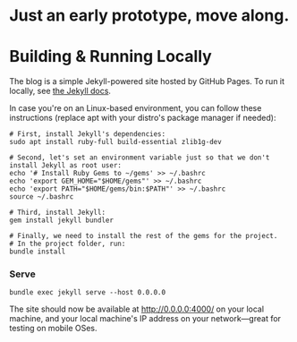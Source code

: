 # Just an early prototype, move along.

# Building & Running Locally

The blog is a simple Jekyll-powered site hosted by GitHub Pages. To run it locally, see [the Jekyll docs](https://jekyllrb.com/docs/installation/).

In case you're on an Linux-based environment, you can follow these instructions (replace apt with your distro's package manager if needed):

```shell
# First, install Jekyll's dependencies:
sudo apt install ruby-full build-essential zlib1g-dev

# Second, let's set an environment variable just so that we don't install Jekyll as root user:
echo '# Install Ruby Gems to ~/gems' >> ~/.bashrc
echo 'export GEM_HOME="$HOME/gems"' >> ~/.bashrc
echo 'export PATH="$HOME/gems/bin:$PATH"' >> ~/.bashrc
source ~/.bashrc

# Third, install Jekyll:
gem install jekyll bundler

# Finally, we need to install the rest of the gems for the project.
# In the project folder, run:
bundle install
```

### Serve

```shell
bundle exec jekyll serve --host 0.0.0.0
```

The site should now be available at http://0.0.0.0:4000/ on your local machine, and your local machine's IP address on your network—great for testing on mobile OSes.